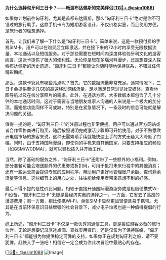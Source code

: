**为什么选择匈牙利三日卡？——畅游布达佩斯的完美伴侣[[TG💪+ @esim1088](https://t.me/s/esim1088)]**

如果你计划前往匈牙利，尤其是首都布达佩斯，那么“匈牙利三日卡”绝对是你不可错过的旅行助手。这款手机卡专为短期游客设计，不仅价格实惠，而且使用方便，是旅行者的理想选择。

首先，让我们来了解一下什么是“匈牙利三日卡”。简单来说，这是一款预付费的手机SIM卡，用户可以在购买后立即激活，并在接下来的72小时内享受无限数据流量、本地通话以及短信服务。对于那些需要在短时间内深度体验匈牙利文化的游客而言，这张卡提供了极大的便利性。无论你是想在多瑙河畔漫步，还是想要深入探索布达佩斯的历史遗迹，“匈牙利三日卡”都能让你随时随地保持联系，不错过任何精彩瞬间。

那么，这款卡究竟有哪些亮点呢？首先，它的数据流量非常充足。通常情况下，三日卡会提供至少几GB的高速移动网络流量，足以满足日常浏览社交媒体、查看地图导航以及在线分享照片的需求。此外，在通话方面，大多数版本都包含了几十分钟的本地通话时间，这对于需要与当地朋友或家人沟通的人来说是一个极大的加分项。而短信功能同样不可或缺，特别是在紧急情况下，一条及时的信息可能就是解决问题的关键。

值得一提的是，“匈牙利三日卡”的注册过程也非常便捷。用户可以通过官方网站或者合作零售商进行购买，随后按照说明完成激活步骤即可开始使用。对于不熟悉欧洲电信市场的旅客来说，这种无需繁琐手续就能快速上手的方式无疑大大降低了门槛。同时，由于支持国际漫游，即使你的手机来自其他国家，只要支持相应的频段（如GSM/WCDMA），就可以轻松插入并开始工作。

当然，除了基础的服务之外，“匈牙利三日卡”还附带了一些额外的小福利。例如，部分套餐可能会赠送额外的优惠券或折扣码，可用于抵扣未来行程中的其他消费；还有一些运营商会提供专属的应用程序，帮助用户更好地管理账户余额、查询剩余流量等信息。这些细节上的用心之处，往往能给使用者带来意想不到的好感。

最后不得不提的是性价比问题。相较于直接开通国际漫游服务或是租借便携式Wi-Fi设备，“匈牙利三日卡”无疑是最经济实惠的选择之一。一方面，它省去了高昂的漫游费用；另一方面，相比便携Wi-Fi，单张SIM卡显然更加轻便且易于携带。尤其是在当前环保意识日益增强的社会背景下，减少电子垃圾也是一种值得提倡的行为。

综上所述，“匈牙利三日卡”不仅是一款优秀的通信工具，更是每位游客必备的旅行伙伴。无论是想要记录旅途点滴、查找实用资讯，还是仅仅为了保持联络，“匈牙利三日卡”都能够为你提供稳定可靠的支持。如果你正在规划匈牙利之旅，请不要犹豫，赶快入手一张吧！相信它一定会成为你此次冒险中最贴心的存在。

[[TG💪+ @esim1088](https://t.me/s/esim1088) ![Image](https://i.postimg.cc/4NQfJmqS/Snipaste-2025-05-13-00-14-12.png)]